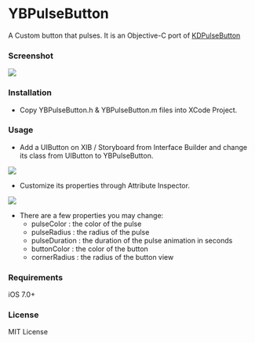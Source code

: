 # YBPulseButton
A Custom button that pulses. It is an Objective-C port of [KDPulseButton](https://github.com/KaiqueDamato/KDPulseButton)

### Screenshot
![](https://github.com/YahyaBagia/YBPulseButton/blob/master/YBPulseButton/YBPulseButton.gif)

### Installation
- Copy YBPulseButton.h & YBPulseButton.m files into XCode Project.

### Usage
- Add a UIButton on XIB / Storyboard from Interface Builder and change its class from UIButton to YBPulseButton.

![](https://github.com/YahyaBagia/YBPulseButton/blob/master/YBPulseButton/img_IdentityInspector.png)

- Customize its properties through Attribute Inspector.

![](https://github.com/YahyaBagia/YBPulseButton/blob/master/YBPulseButton/img_AttributeInspector.png)

- There are a few properties you may change:
    * pulseColor : the color of the pulse
    * pulseRadius : the radius of the pulse
    * pulseDuration : the duration of the pulse animation in seconds
    * buttonColor : the color of the button
    * cornerRadius : the radius of the button view

### Requirements
iOS 7.0+

### License
MIT License
